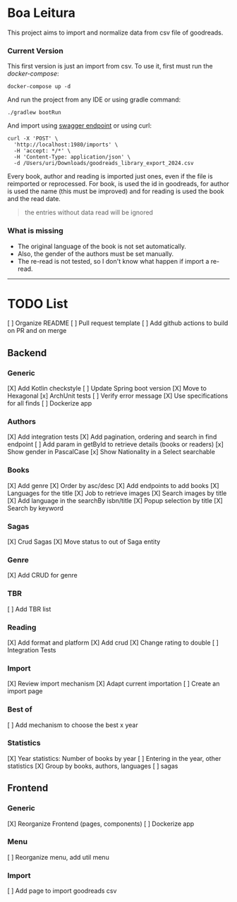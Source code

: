 # Boa Leitura

This project aims to import and normalize data from csv file of goodreads.

### Current Version
This first version is just an import from csv. To use it, first must run the _docker-compose_:

```shell
docker-compose up -d
```

And run the project from any IDE or using gradle command:

```shell
./gradlew bootRun
```

And import using [swagger endpoint](http://localhost:1980/swagger-ui/index.html) or using curl:
```shell
curl -X 'POST' \
  'http://localhost:1980/imports' \
  -H 'accept: */*' \
  -H 'Content-Type: application/json' \
  -d /Users/uri/Downloads/goodreads_library_export_2024.csv
```

Every book, author and reading is imported just ones, even if the file is reimported or reprocessed. For book, is used the id in goodreads, for author is used the name (this must be improved) and for reading is used the book and the read date.

> the entries without data read will be ignored

### What is missing
- The original language of the book is not set automatically. 
- Also, the gender of the authors must be set manually.
- The re-read is not tested, so I don't know what happen if import a re-read. 

---

# TODO List

[ ] Organize README
[ ] Pull request template
[ ] Add github actions to build on PR and on merge

## Backend

### Generic
[X] Add Kotlin checkstyle
[ ] Update Spring boot version
[X] Move to Hexagonal
[x] ArchUnit tests
[ ] Verify error message
[X] Use specifications for all finds
[ ] Dockerize app


### Authors
[X] Add integration tests
[X] Add pagination, ordering and search in find endpoint
[ ] Add param in getById to retrieve details (books or readers) 
[x] Show gender in PascalCase
[x] Show Nationality in a Select searchable

### Books
[X] Add genre
[X] Order by asc/desc
[X] Add endpoints to add books
[X] Languages for the title
[X] Job to retrieve images
[X] Search images by title
[X] Add language in the searchBy isbn/title
[X] Popup selection by title
[X] Search by keyword

### Sagas
[X] Crud Sagas
[X] Move status to out of Saga entity

### Genre
[X] Add CRUD for genre

### TBR
[ ] Add TBR list

### Reading
[X] Add format and platform
[X] Add crud
[X] Change rating to double
[ ] Integration Tests

### Import
[X] Review import mechanism
[X] Adapt current importation
[ ] Create an import page

### Best of
[ ] Add mechanism to choose the best x year

### Statistics
[X] Year statistics: Number of books by year
[ ] Entering in the year, other statistics
   [X] Group by books, authors, languages
   [ ] sagas

## Frontend

### Generic
[X] Reorganize Frontend (pages, components)
[ ] Dockerize app

### Menu
[ ] Reorganize menu, add util menu

### Import
[ ] Add page to import goodreads csv
